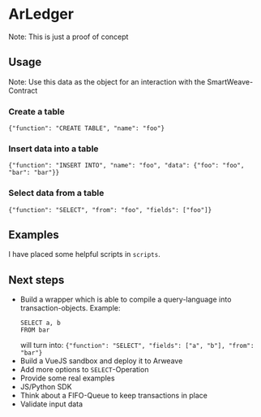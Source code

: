 # ArLedger
Note: This is just a proof of concept

## Usage
Note: Use this data as the object for an interaction with the SmartWeave-Contract
### Create a table
`{"function": "CREATE TABLE", "name": "foo"}`
### Insert data into a table
`{"function": "INSERT INTO", "name": "foo", "data": {"foo": "foo", "bar": "bar"}}`
### Select data from a table
`{"function": "SELECT", "from": "foo", "fields": ["foo"]}`
## Examples
I have placed some helpful scripts in `scripts`.

## Next steps
*   Build a wrapper which is able to compile a query-language into transaction-objects. Example:
    ```
    SELECT a, b
    FROM bar
    ```
    will turn into:
    `{"function": "SELECT", "fields": ["a", "b"], "from": "bar"}`
*   Build a VueJS sandbox and deploy it to Arweave
*   Add more options to `SELECT`-Operation
*   Provide some real examples
*   JS/Python SDK
*   Think about a FIFO-Queue to keep transactions in place
*   Validate input data